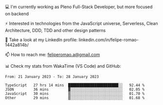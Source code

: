 💻 I'm currently working as Pleno Full-Stack Developer, but more focused on backend

⚡ Interested in technologies from the JavaScript universe, Serverless, Clean Architecture, DDD, TDD and other design patterns

👥 Take a look at my LinkedIn profile: linkedin.com/in/felipe-romao-1442a814b/

📫 How to reach me: feliperomao.a@gmail.com

📊 Check my stats from WakaTime (VS Code) and GitHub:

<!--START_SECTION:waka-->

```text
From: 21 January 2023 - To: 28 January 2023

TypeScript   27 hrs 14 mins  ███████████████████████░░   92.44 %
JSON         36 mins         ▓░░░░░░░░░░░░░░░░░░░░░░░░   02.05 %
JavaScript   30 mins         ▒░░░░░░░░░░░░░░░░░░░░░░░░   01.70 %
Other        29 mins         ▒░░░░░░░░░░░░░░░░░░░░░░░░   01.68 %
```

<!--END_SECTION:waka-->
